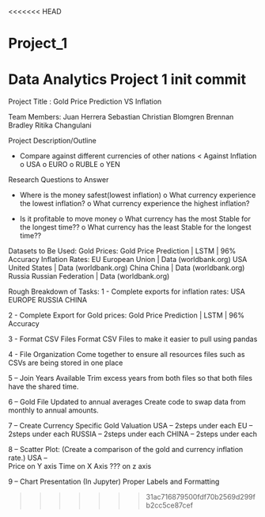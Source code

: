 <<<<<<< HEAD
# Project_1
Data Analytics Project 1 
init commit 
=======
Project Title :
Gold Price Prediction VS Inflation



Team Members:
Juan Herrera Sebastian
Christian Blomgren
Brennan Bradley
Ritika Changulani


Project Description/Outline
-	Compare against different currencies of other nations < Against Inflation
o	USA
o	EURO
o	RUBLE
o	YEN


 Research Questions to Answer
-	Where is the money safest(lowest inflation)
o	What currency experience the lowest inflation?
o	What currency experience the highest inflation?

-	Is it profitable to move money
o	What currency has the most Stable for the longest time??
o	What currency has the least Stable for the longest time??

Datasets to Be Used:
Gold Prices:
Gold Price Prediction | LSTM | 96% Accuracy
Inflation Rates:
EU
European Union | Data (worldbank.org)
USA
United States | Data (worldbank.org) 
China
China | Data (worldbank.org) 
Russia
Russian Federation | Data (worldbank.org)

Rough Breakdown of Tasks:
1 - Complete exports for inflation rates:
USA
EUROPE
RUSSIA
CHINA

2 - Complete Export for Gold prices:
Gold Price Prediction | LSTM | 96% Accuracy

3 - Format CSV Files
Format CSV Files to make it easier to pull using pandas

4 - File Organization
	Come together to ensure all resources files such as CSVs are being stored in one place

5 – Join Years Available 
	Trim excess years from both files so that both files have the shared time.

6 – Gold File Updated to annual averages
	Create code to swap data from monthly to annual amounts.


7 – Create Currency Specific Gold Valuation 
USA – 2steps under each
EU – 2steps under each
RUSSIA – 2steps under each
CHINA – 2steps under each


8 – Scatter Plot: (Create a comparison of the gold and currency inflation rate.)
USA – 	
    Price on Y axis
	Time on X Axis
    ??? on z axis
	
9 – Chart Presentation (In Jupyter)
	Proper Labels and Formatting
>>>>>>> 31ac716879500fdf70b2569d299fb2cc5ce87cef
